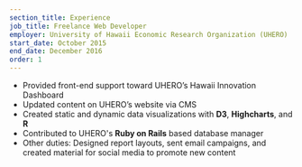 ```yaml
---
section_title: Experience
job_title: Freelance Web Developer
employer: University of Hawaii Economic Research Organization (UHERO)
start_date: October 2015
end_date: December 2016
order: 1
---
```

- Provided front-end support toward UHERO’s Hawaii Innovation Dashboard
- Updated content on UHERO’s website via CMS
- Created static and dynamic data visualizations with **D3**, **Highcharts**, and **R**
- Contributed to UHERO's **Ruby on Rails** based database manager
- Other duties:  Designed report layouts, sent email campaigns, and created material for social media to promote new content